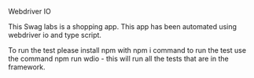 Webdriver IO 

This Swag labs is a shopping app. This app has been automated using webdriver io and type script. 

To run the test please install npm with npm i command to run the test use the command npm run wdio - this will run all the tests that are in the framework. 
